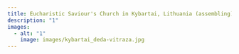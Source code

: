 ```yaml
---
title: Eucharistic Saviour's Church in Kybartai, Lithuania (assembling)
description: "1"
images:
  - alt: "1"
    image: images/kybartai_deda-vitraza.jpg
---
```

